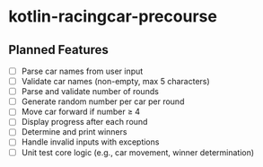 # kotlin-racingcar-precourse

## Planned Features

- [ ] Parse car names from user input
- [ ] Validate car names (non-empty, max 5 characters)
- [ ] Parse and validate number of rounds
- [ ] Generate random number per car per round
- [ ] Move car forward if number ≥ 4
- [ ] Display progress after each round
- [ ] Determine and print winners
- [ ] Handle invalid inputs with exceptions
- [ ] Unit test core logic (e.g., car movement, winner determination)
